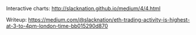 Interactive charts: http://slacknation.github.io/medium/4/4.html

Writeup: https://medium.com/@slacknation/eth-trading-activity-is-highest-at-3-to-4pm-london-time-bb015290d870
